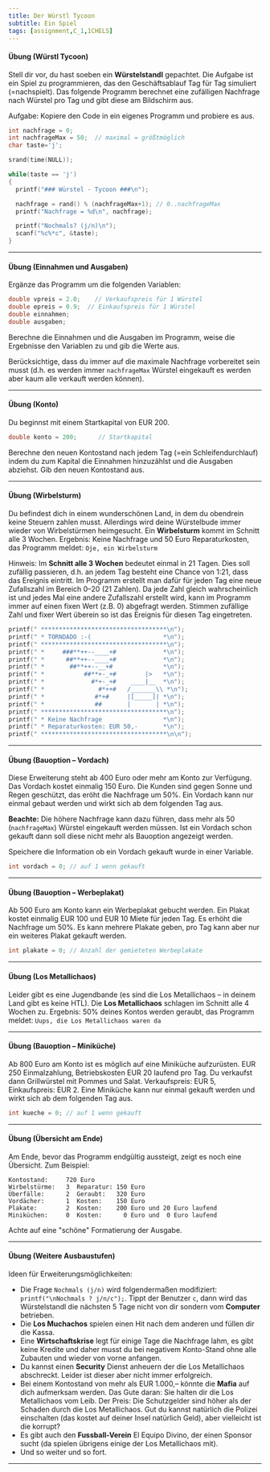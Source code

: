 ```yaml
---
title: Der Würstl Tycoon
subtitle: Ein Spiel
tags: [assignment,C_1,1CHELS]
---
```


#### Übung (Würstl Tycoon)
Stell dir vor, du hast soeben ein **Würstelstandl** gepachtet. Die Aufgabe ist ein Spiel zu programmieren, das den Geschäftsablauf Tag für Tag simuliert (=nachspielt). Das folgende Programm berechnet eine zufälligen Nachfrage nach Würstel pro Tag und gibt diese am Bildschirm aus.

Aufgabe: Kopiere den Code in ein eigenes Programm und probiere es aus.

```c
int nachfrage = 0;
int nachfrageMax = 50;  // maximal = größtmöglich
char taste='j';

srand(time(NULL));

while(taste == 'j') 
{
  printf("### Würstel - Tycoon ###\n");

  nachfrage = rand() % (nachfrageMax+1); // 0..nachfrageMax
  printf("Nachfrage = %d\n", nachfrage);

  printf("Nochmals? (j/n)\n");
  scanf("%c%*c", &taste);
}
```


---

#### Übung (Einnahmen und Ausgaben)
Ergänze das Programm um die folgenden Variablen:

```c
double vpreis = 2.0;	// Verkaufspreis für 1 Würstel
double epreis = 0.9;  // Einkaufspreis für 1 Würstel
double einnahmen;
double ausgaben;
```
Berechne die Einnahmen und die Ausgaben im Programm, weise die Ergebnisse den Variablen zu und gib die Werte aus.

Berücksichtige, dass du immer auf die maximale Nachfrage vorbereitet sein musst (d.h. es werden immer `nachfrageMax` Würstel eingekauft es werden aber kaum alle verkauft werden können).

---

#### Übung (Konto)
Du beginnst mit einem Startkapital von EUR 200.

```c
double konto = 200;      // Startkapital
```
Berechne den neuen Kontostand nach jedem Tag (=ein Schleifendurchlauf) indem du zum Kapital die Einnahmen hinzuzählst und die Ausgaben abziehst. Gib den neuen Kontostand aus.

---

#### Übung (Wirbelsturm)

Du befindest dich in einem wunderschönen Land, in dem du obendrein keine Steuern zahlen musst.  Allerdings wird deine Würstelbude immer wieder von Wirbelstürmen heimgesucht. Ein **Wirbelsturm** kommt im Schnitt alle 3 Wochen. Ergebnis: Keine Nachfrage und 50 Euro Reparaturkosten, das Programm meldet: `Oje, ein Wirbelsturm`

Hinweis: Im **Schnitt alle 3 Wochen** bedeutet einmal in 21 Tagen. Dies soll zufällig passieren, d.h. an jedem Tag besteht eine Chance von 1:21, dass das Ereignis eintritt. Im Programm erstellt man dafür für jeden Tag eine neue Zufallszahl im Bereich 0–20 (21 Zahlen). Da jede Zahl gleich wahrscheinlich ist und jedes Mal eine andere Zufallszahl erstellt wird, kann im Programm immer auf einen fixen Wert (z.B. 0) abgefragt werden. Stimmen zufällige Zahl und fixer Wert überein so ist das Ereignis für diesen Tag eingetreten.


```c
printf(" ***********************************\n");
printf(" * TORNDADO :-(                    *\n");
printf(" ***********************************\n");
printf(" *     ###**++--____+#             *\n");
printf(" *      ##**++--____+#             *\n");
printf(" *       ##**++--__+#              *\n");
printf(" *           ##**+-_+#        |>   *\n");
printf(" *             #*+-_+#    ____|__  *\n");
printf(" *               #*++#   /_______\\ *\n");
printf(" *              #*+#     |[_____]| *\n");
printf(" *              ##       |       | *\n");
printf(" ***********************************\n");
printf(" * Keine Nachfrage                 *\n");
printf(" * Reparaturkosten: EUR 50,-       *\n");
printf(" ***********************************\n\n");
```

---

#### Übung (Bauoption – Vordach)

Diese Erweiterung steht ab 400 Euro oder mehr am Konto zur Verfügung. Das Vordach kostet einmalig 150 Euro. Die Kunden sind gegen Sonne und Regen geschützt, das eröht die Nachfrage um 50%. Ein Vordach kann nur einmal gebaut werden und wirkt sich ab dem folgenden Tag aus. 

**Beachte:** Die höhere Nachfrage kann dazu führen, dass mehr als 50 (`nachfrageMax`) Würstel eingekauft werden müssen. Ist ein Vordach schon gekauft dann soll diese nicht mehr als Bauoption angezeigt werden.

Speichere die Information ob ein Vordach gekauft wurde in einer Variable.

```c
int vordach = 0; // auf 1 wenn gekauft
```

---

#### Übung (Bauoption – Werbeplakat)

Ab 500 Euro am Konto kann ein Werbeplakat gebucht werden. Ein Plakat kostet einmalig EUR 100 und EUR 10 Miete für jeden Tag. Es erhöht die Nachfrage um 50%. Es kann mehrere Plakate geben, pro Tag kann aber nur ein weiteres Plakat gekauft werden.

```c
int plakate = 0; // Anzahl der gemieteten Werbeplakate
```

---

#### Übung (Los Metallichaos)

Leider gibt es eine Jugendbande (es sind die Los Metallichaos – in deinem Land gibt es keine HTL). Die **Los Metallichaos** schlagen im Schnitt alle 4 Wochen zu. Ergebnis: 50% deines Kontos werden geraubt, das Programm meldet:
`Uups, die Los Metallichaos waren da`

---

#### Übung (Bauoption – Miniküche)

Ab 800 Euro am Konto ist es möglich auf eine Miniküche aufzurüsten. EUR 250 Einmalzahlung, Betriebskosten EUR 20 laufend pro Tag. Du verkaufst dann Grillwürstel mit Pommes und Salat. Verkaufspreis: EUR 5, Einkaufspreis: EUR 2.  Eine Miniküche kann nur einmal gekauft werden und wirkt sich ab dem folgenden Tag aus.

```c
int kueche = 0; // auf 1 wenn gekauft
```


---

#### Übung (Übersicht am Ende)

Am Ende, bevor das Programm endgültig aussteigt, zeigt es noch eine Übersicht. Zum Beispiel:

```
Kontostand:     720 Euro
Wirbelstürme:   3  Reparatur: 150 Euro
Überfälle:      2  Geraubt:   320 Euro
Vordächer:      1  Kosten:    150 Euro
Plakate:        2  Kosten:    200 Euro und 20 Euro laufend
Miniküchen:     0  Kosten:      0 Euro und  0 Euro laufend
```

Achte auf eine "schöne" Formatierung der Ausgabe.


---

#### Übung (Weitere Ausbaustufen)

Ideen für Erweiterungsmöglichkeiten:

- Die Frage `Nochmals (j/n)` wird folgendermaßen modifiziert: `printf("\nNochmals ? j/n/c");`. Tippt der Benutzer `c`, dann wird das Würstelstandl die nächsten 5 Tage nicht von dir sondern vom **Computer** betrieben. 
- Die **Los Muchachos** spielen einen Hit nach dem anderen und füllen dir die Kassa.
- Eine **Wirtschaftskrise** legt für einige Tage die Nachfrage lahm, es gibt keine Kredite und daher musst du bei negativem Konto-Stand ohne alle Zubauten und wieder von vorne anfangen.
- Du kannst einen **Security** Dienst anheuern der die Los Metallichaos abschreckt.
Leider ist dieser aber nicht immer erfolgreich.
- Bei einem Kontostand von mehr als EUR 1.000,– könnte die **Mafia** auf dich aufmerksam werden. Das Gute daran: Sie halten dir die Los Metallichaos vom Leib. Der Preis: Die Schutzgelder sind höher als der Schaden durch die Los Metallichaos. Gut du kannst natürlich die Polizei einschalten (das kostet auf deiner Insel natürlich Geld), aber vielleicht ist die korrupt? 
- Es gibt auch den **Fussball-Verein** El Equipo Divino, der einen Sponsor sucht (da spielen übrigens einige der Los Metallichaos mit). 
- Und so weiter und so fort.

---
